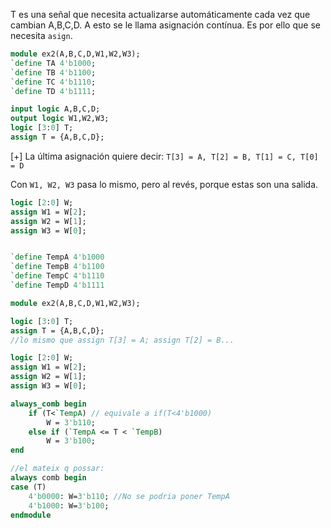 T es una señal que necesita actualizarse automáticamente cada vez que cambian A,B,C,D. A esto se le llama asignación contínua. Es por ello que se necesita `asign`.
```systemverilog
module ex2(A,B,C,D,W1,W2,W3);
`define TA 4'b1000;
`define TB 4'b1100;
`define TC 4'b1110;
`define TD 4'b1111;

input logic A,B,C,D;
output logic W1,W2,W3;
logic [3:0] T;
assign T = {A,B,C,D};
```

[+] La última asignación quiere decir:
`T[3] = A, T[2] = B, T[1] = C, T[0] = D`

Con `W1, W2, W3` pasa lo mismo, pero al revés, porque estas son una salida.

```systemverilog
logic [2:0] W;
assign W1 = W[2];
assign W2 = W[1];
assign W3 = W[0];
```


```systemverilog

`define TempA 4'b1000
`define TempB 4'b1100
`define TempC 4'b1110
`define TempD 4'b1111

module ex2(A,B,C,D,W1,W2,W3);

logic [3:0] T;
assign T = {A,B,C,D};
//lo mismo que assign T[3] = A; assign T[2] = B...

logic [2:0] W;
assign W1 = W[2];
assign W2 = W[1];
assign W3 = W[0];

always_comb begin
	if (T<`TempA) // equivale a if(T<4'b1000)
		W = 3'b110;
	else if (`TempA <= T < `TempB)
		W = 3'b100; 
end

//el mateix q possar:
always comb begin
case (T)
	4'b0000: W=3'b110; //No se podria poner TempA
	4'b1000: W=3'b100;
endmodule
```
